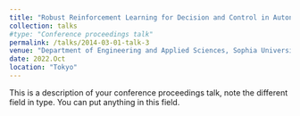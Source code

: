 ```yaml
---
title: "Robust Reinforcement Learning for Decision and Control in Autonomous Driving"
collection: talks
#type: "Conference proceedings talk"
permalink: /talks/2014-03-01-talk-3
venue: "Department of Engineering and Applied Sciences, Sophia University"
date: 2022.Oct
location: "Tokyo"
---
```


This is a description of your conference proceedings talk, note the different field in type. You can put anything in this field.
